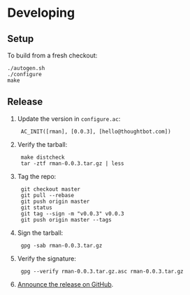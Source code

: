 Developing
==========

Setup
-----

To build from a fresh checkout:

    ./autogen.sh
    ./configure
    make

Release
-------

1. Update the version in `configure.ac`:

        AC_INIT([rman], [0.0.3], [hello@thoughtbot.com])

2. Verify the tarball:

        make distcheck
        tar -ztf rman-0.0.3.tar.gz | less

3. Tag the repo:

        git checkout master
        git pull --rebase
        git push origin master
        git status
        git tag --sign -m "v0.0.3" v0.0.3
        git push origin master --tags

4. Sign the tarball:

        gpg -sab rman-0.0.3.tar.gz

5. Verify the signature:

        gpg --verify rman-0.0.3.tar.gz.asc rman-0.0.3.tar.gz

6. [Announce the release on
   GitHub](https://github.com/thoughtbot/rman/releases/new).
